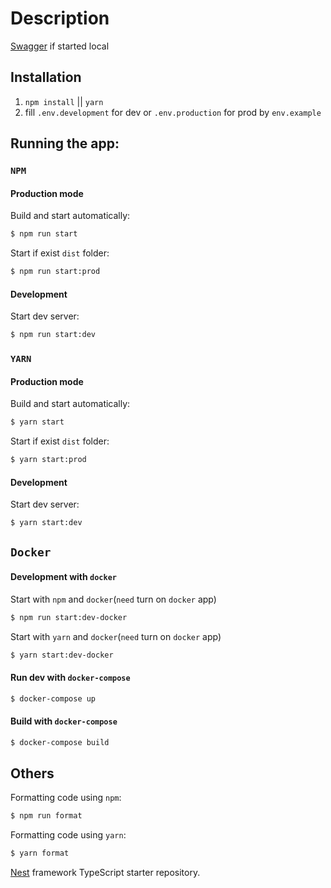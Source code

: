 # Description

[Swagger](http://localhost:5001/api/docs#/) if started local

## Installation

1.  `npm install` || `yarn`
1.  fill `.env.development` for dev or `.env.production` for prod by `env.example`

## Running the app:

### `NPM`

#### Production mode

Build and start automatically:

```sh
$ npm run start
```

Start if exist `dist` folder:

```sh
$ npm run start:prod
```

#### Development

Start dev server:

```sh
$ npm run start:dev
```

### `YARN`

#### Production mode

Build and start automatically:

```sh
$ yarn start
```

Start if exist `dist` folder:

```sh
$ yarn start:prod
```

#### Development

Start dev server:

```sh
$ yarn start:dev
```

## `Docker`

#### Development with `docker`

Start with `npm` and `docker`(`need` turn on `docker` app)

```sh
$ npm run start:dev-docker
```

Start with `yarn` and `docker`(`need` turn on `docker` app)

```sh
$ yarn start:dev-docker
```

#### Run dev with `docker-compose`

```sh
$ docker-compose up
```

#### Build with `docker-compose`

```sh
$ docker-compose build
```

## Others

Formatting code using `npm`:

```sh
$ npm run format
```

Formatting code using `yarn`:

```sh
$ yarn format
```

[Nest](https://github.com/nestjs/nest) framework TypeScript starter repository.
